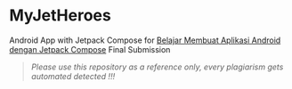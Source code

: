 # MyJetHeroes

Android App with Jetpack Compose for [Belajar Membuat Aplikasi Android dengan Jetpack Compose](https://www.dicoding.com/academies/445) Final Submission

> _Please use this repository as a reference only, every plagiarism gets automated detected !!!_
